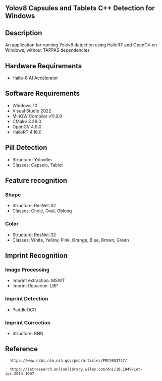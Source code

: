 ## Yolov8 Capsules and Tablets C++ Detection for Windows

## Description
An application for running Yolov8 detection using HailoRT and OpenCV on Windows, without TAPPAS dependencies

## Hardware Requirements
* Hailo-8 AI Accelerator

## Software Requirements
* Windows 10
* Visual Studio 2022
* MinGW Compiler v11.0.0
* CMake 3.29.0
* OpenCV 4.9.0
* HailoRT 4.16.0

## Pill Detection
* Structure: Yolov8m
* Classes: Capsule, Tablet

## Feature recognition
### Shape
* Structure: ResNet-32
* Classes: Circle, Oval, Oblong

### Color
* Structure: ResNet-32
* Classes: White, Yellow, Pink, Orange, Blue, Brown, Green

## Imprint Recognition
### Image Processing
* Imprint extraction: MSWT
* Imprint Repairion: LBP

### Imprint Detection
* PaddleOCR

### Imprint Correction
* Structure: RNN

## Reference
```
  https://www.ncbi.nlm.nih.gov/pmc/articles/PMC9883737/
```
```
  https://ietresearch.onlinelibrary.wiley.com/doi/10.1049/iet-ipr.2014.1007
```
